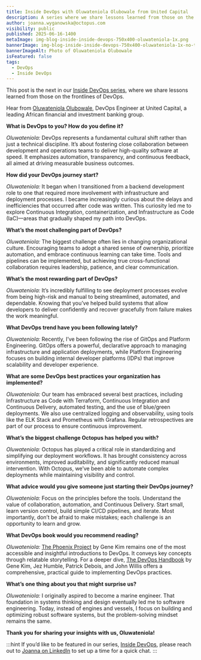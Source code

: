 ```yaml
---
title: Inside DevOps with Oluwateniola Olubowale from United Capital
description: A series where we share lessons learned from those on the frontlines of DevOps. This post features Oluwateniola Olubowale, DevOps Engineer at United Capital.
author: joanna.wyganowska@octopus.com
visibility: public
published: 2025-06-16-1400
metaImage: img-blog-inside-inside-devops-750x400-oluwateniola-1x.png
bannerImage: img-blog-inside-inside-devops-750x400-oluwateniola-1x-no-title.png
bannerImageAlt: Photo of Oluwateniola Olubowale
isFeatured: false
tags: 
  - DevOps
  - Inside DevOps
---
```


This post is the next in our [Inside DevOps series](https://octopus.com/blog/tag/Inside%20DevOps), where we share lessons learned from those on the frontlines of DevOps.  

Hear from [Oluwateniola Olubowale](https://www.linkedin.com/in/oluwateniola-olubowale-362905200/), DevOps Engineer at United Capital, a leading African financial and investment banking group.


**What is DevOps to you? How do you define it?**

*Oluwateniola:*  DevOps represents a fundamental cultural shift rather than just a technical discipline. It’s about fostering close collaboration between development and operations teams to deliver high-quality software at speed. It emphasizes automation, transparency, and continuous feedback, all aimed at driving measurable business outcomes.

**How did your DevOps journey start?**

*Oluwateniola:*  It began when I transitioned from a backend development role to one that required more involvement with infrastructure and deployment processes. I became increasingly curious about the delays and inefficiencies that occurred after code was written. This curiosity led me to explore Continuous Integration, containerization, and Infrastructure as Code (IaC)—areas that gradually shaped my path into DevOps.

**What’s the most challenging part of DevOps?**

*Oluwateniola:* The biggest challenge often lies in changing organizational culture. Encouraging teams to adopt a shared sense of ownership, prioritize automation, and embrace continuous learning can take time. Tools and pipelines can be implemented, but achieving true cross-functional collaboration requires leadership, patience, and clear communication.

**What’s the most rewarding part of DevOps?**

*Oluwateniola:* It’s incredibly fulfilling to see deployment processes evolve from being high-risk and manual to being streamlined, automated, and dependable. Knowing that you’ve helped build systems that allow developers to deliver confidently and recover gracefully from failure makes the work meaningful.

**What DevOps trend have you been following lately?**

*Oluwateniola:* Recently, I’ve been following the rise of GitOps and Platform Engineering. GitOps offers a powerful, declarative approach to managing infrastructure and application deployments, while Platform Engineering focuses on building internal developer platforms (IDPs) that improve scalability and developer experience.

**What are some DevOps best practices your organization has implemented?**

*Oluwateniola:* Our team has embraced several best practices, including Infrastructure as Code with Terraform, Continuous Integration and Continuous Delivery, automated testing, and the use of blue/green deployments. We also use centralized logging and observability, using tools like the ELK Stack and Prometheus with Grafana. Regular retrospectives are part of our process to ensure continuous improvement.

**What’s the biggest challenge Octopus has helped you with?**

*Oluwateniola:* Octopus has played a critical role in standardizing and simplifying our deployment workflows. It has brought consistency across environments, improved auditability, and significantly reduced manual intervention. With Octopus, we’ve been able to automate complex deployments while maintaining visibility and control.


**What advice would you give someone just starting their DevOps journey?**

*Oluwateniola:* Focus on the principles before the tools. Understand the value of collaboration, automation, and Continuous Delivery. Start small, learn version control, build simple CI/CD pipelines, and iterate. Most importantly, don’t be afraid to make mistakes; each challenge is an opportunity to learn and grow.

**What DevOps book would you recommend reading?**

*Oluwateniola:* [The Phoenix Project](https://octopus.com/devops/reading-list/#the-phoenix-project) by Gene Kim remains one of the most accessible and insightful introductions to DevOps. It conveys key concepts through relatable storytelling. For a deeper dive, [The DevOps Handbook](https://octopus.com/devops/reading-list/#the-devops-handbook) by Gene Kim, Jez Humble, Patrick Debois, and John Willis offers a comprehensive, practical guide to implementing DevOps practices.

**What’s one thing about you that might surprise us?**

*Oluwateniola:* I originally aspired to become a marine engineer. That foundation in systems thinking and design eventually led me to software engineering. Today, instead of engines and vessels, I focus on building and optimizing robust software systems, but the problem-solving mindset remains the same.

**Thank you for sharing your insights with us, Oluwateniola!**

:::hint
If you’d like to be featured in our series, [Inside DevOps](https://octopus.com/blog/tag/Inside%20DevOps), please reach out to [Joanna on LinkedIn](https://www.linkedin.com/in/joannawyganowska/) to set up a time for a quick chat.
:::